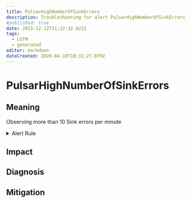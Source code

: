 ```yaml
---
title: PulsarHighNumberOfSinkErrors
description: Troubleshooting for alert PulsarHighNumberOfSinkErrors
#published: true
date: 2023-12-12T21:12:32.022Z
tags: 
  - LGTM
  - generated
editor: markdown
dateCreated: 2020-04-10T18:32:27.079Z
---
```


# PulsarHighNumberOfSinkErrors

## Meaning
[//]: # "Short paragraph that explains what the alert means"
Observing more than 10 Sink errors per minute

<details>
  <summary>Alert Rule</summary>

{{% rule "pulsar/pulsar-internal.yml" "PulsarHighNumberOfSinkErrors" %}}

<!-- Rule when generated

```yaml
alert: PulsarHighNumberOfSinkErrors
expr: sum(rate(pulsar_sink_sink_exceptions_total{}[1m]) > 10) by (name)
for: 1m
labels:
    severity: critical
annotations:
    summary: Pulsar high number of sink errors (instance {{ $labels.instance }})
    description: |-
        Observing more than 10 Sink errors per minute
          VALUE = {{ $value }}
          LABELS = {{ $labels }}
    runbook: https://github.com/srerun/prometheus-alerts/blob/main/content/runbooks/pulsar-internal/PulsarHighNumberOfSinkErrors.md

```

-->

</details>


## Impact
[//]: # "What could / will happen if the alert is not addressed"



## Diagnosis
[//]: # "Steps to take to identify the cause of the problem"



## Mitigation
[//]: # "The steps necessary to resolve the alert"
